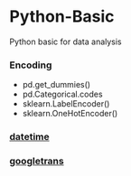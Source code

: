 # Python-Basic
Python basic for data analysis


### Encoding  
  - pd.get_dummies()
  - pd.Categorical.codes
  - sklearn.LabelEncoder()
  - sklearn.OneHotEncoder()
### [datetime](https://github.com/mizykk/Python-Basic/blob/master/datetime.ipynb)
### [googletrans](https://github.com/mizykk/Python-Basic/blob/master/googletrans.ipynb)
